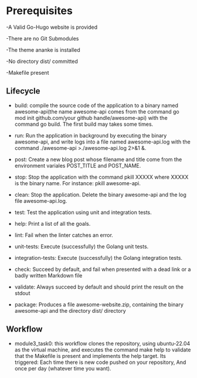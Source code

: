 # Prerequisites

-A Valid Go-Hugo website is provided

-There are no Git Submodules

-The theme ananke is installed

-No directory dist/ committed

-Makefile present

## Lifecycle

- build: compile the source code of the application to a binary named
awesome-api(the name awesome-api comes from the command go
mod init github.com/your github handle/awesome-api) with the command go
build. The first build may takes some times.

- run: Run the application in background by executing the binary awesome-api,
and write logs into a file named awesome-api.log with the command
./awesome-api >./awesome-api.log 2>&1 &.

- post: Create a new blog post whose filename and title come
from the environment variales POST_TITLE and POST_NAME.

- stop: Stop the application with the command pkill XXXXX where XXXXX is
the binary name. For instance: pkill awesome-api.

- clean: Stop the application. Delete the binary awesome-api and the log file awesome-api.log.

- test: Test the application using unit and integration tests.

- help: Print a list of all the goals.

- lint: Fail when the linter catches an error.

- unit-tests: Execute (successfully) the Golang unit tests.

- integration-tests: Execute (successfully) the Golang integration tests.

- check: Succeed by default, and fail when presented with a dead link or a badly
written Markdown file

- validate: Always succeed by default and should print the result on the stdout

- package: Produces a file awesome-website.zip, containing the binary
awesome-api and the directory dist/ directory

## Workflow

- module3_task0: this workflow clones the repository, using ubuntu-22.04 as the
virtual machine, and executes the command make help to validate that the
Makefile is present and implements the help target. Its triggered:
    Each time there is new code pushed on your repository,
    And once per day (whatever time you want).
